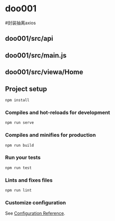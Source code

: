 # doo001

#封装抽离axios
  ## doo001/src/api
  ## doo001/src/main.js
  ## doo001/src/viewa/Home
  

## Project setup
```
npm install
```

### Compiles and hot-reloads for development
```
npm run serve
```

### Compiles and minifies for production
```
npm run build
```

### Run your tests
```
npm run test
```

### Lints and fixes files
```
npm run lint
```

### Customize configuration
See [Configuration Reference](https://cli.vuejs.org/config/).




